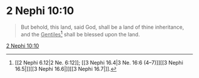 # 2 Nephi 10:10

> But behold, this land, said God, shall be a land of thine inheritance, and the <u>Gentiles</u>[^a] shall be blessed upon the land.

[2 Nephi 10:10](https://www.churchofjesuschrist.org/study/scriptures/bofm/2-ne/10?lang=eng&id=p10#p10)


[^a]: [[2 Nephi 6.12|2 Ne. 6:12]]; [[3 Nephi 16.4|3 Ne. 16:6 (4–7)]][[3 Nephi 16.5|]][[3 Nephi 16.6|]][[3 Nephi 16.7|]].  
